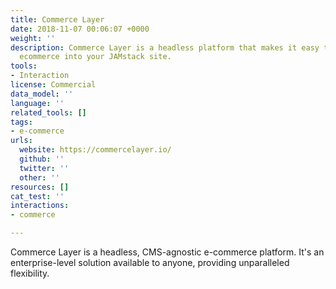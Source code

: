 ```yaml
---
title: Commerce Layer
date: 2018-11-07 00:06:07 +0000
weight: ''
description: Commerce Layer is a headless platform that makes it easy to build enterprise-level
  ecommerce into your JAMstack site.
tools:
- Interaction
license: Commercial
data_model: ''
language: ''
related_tools: []
tags:
- e-commerce
urls:
  website: https://commercelayer.io/
  github: ''
  twitter: ''
  other: ''
resources: []
cat_test: ''
interactions:
- commerce

---
```

Commerce Layer is a headless, CMS-agnostic e-commerce platform. It's an enterprise-level solution available to anyone, providing unparalleled flexibility.